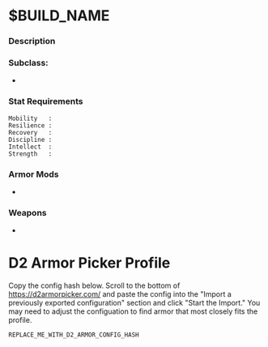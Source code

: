 # $BUILD_NAME

### Description


### Subclass: 
* 

### Stat Requirements
``` 
Mobility   : 
Resilience : 
Recovery   : 
Discipline : 
Intellect  : 
Strength   : 
```

### Armor Mods
* 

### Weapons
* 

# D2 Armor Picker Profile

Copy the config hash below. Scroll to the bottom of <https://d2armorpicker.com/> and paste the config into the "Import a previously exported configuration" section and click "Start the Import."  You may need to adjust the configuation to find armor that most closely fits the profile.

```REPLACE_ME_WITH_D2_ARMOR_CONFIG_HASH```
